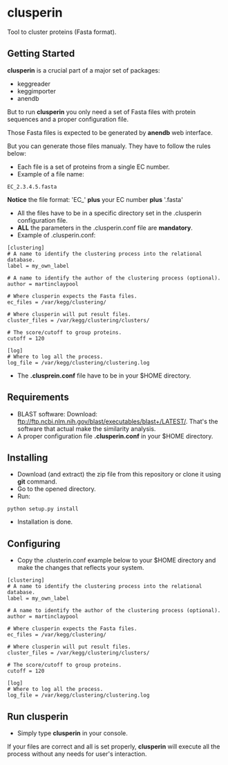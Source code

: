 # clusperin
Tool to cluster proteins (Fasta format).

## Getting Started

**clusperin** is a crucial part of a major set of packages: 

* keggreader
* keggimporter
* anendb


But to run **clusperin** you only need a set of Fasta files with protein sequences and a proper configuration file.

Those Fasta files is expected to be generated by **anendb** web interface.

But you can generate those files manualy. They have to follow the rules below:

* Each file is a set of proteins from a single EC number.
* Example of a file name:

```
EC_2.3.4.5.fasta
```

**Notice** the file format: 'EC\_' **plus** your EC number **plus** '.fasta'

* All the files have to be in a specific directory set in the .clusperin configuration file.
* **ALL** the parameters in the .clusperin.conf file are **mandatory**.
* Example of .clusperin.conf:

```
[clustering]
# A name to identify the clustering process into the relational database.
label = my_own_label

# A name to identify the author of the clustering process (optional).
author = martinclaypool

# Where clusperin expects the Fasta files.
ec_files = /var/kegg/clustering/

# Where clusperin will put result files.
cluster_files = /var/kegg/clustering/clusters/

# The score/cutoff to group proteins.
cutoff = 120 

[log]
# Where to log all the process.
log_file = /var/kegg/clustering/clustering.log
```

* The **.clusprein.conf** file have to be in your $HOME directory.


## Requirements

* BLAST software: Download: ftp://ftp.ncbi.nlm.nih.gov/blast/executables/blast+/LATEST/. That's the software that actual make the similarity analysis.
* A proper configuration file **.clusperin.conf** in your $HOME directory.


## Installing

* Download (and extract) the zip file from this repository or clone it using **git** command.
* Go to the opened directory.
* Run:

```
python setup.py install
```

* Installation is done.


## Configuring

* Copy the .clusterin.conf example below to your $HOME directory and make the changes that reflects your system.

```
[clustering]
# A name to identify the clustering process into the relational database.
label = my_own_label

# A name to identify the author of the clustering process (optional).
author = martinclaypool

# Where clusperin expects the Fasta files.
ec_files = /var/kegg/clustering/

# Where clusperin will put result files.
cluster_files = /var/kegg/clustering/clusters/

# The score/cutoff to group proteins.
cutoff = 120 

[log]
# Where to log all the process.
log_file = /var/kegg/clustering/clustering.log

```

## Run clusperin

* Simply type **clusperin** in your console.

If your files are correct and all is set properly, **clusperin** will execute all the process without any needs for user's interaction.






